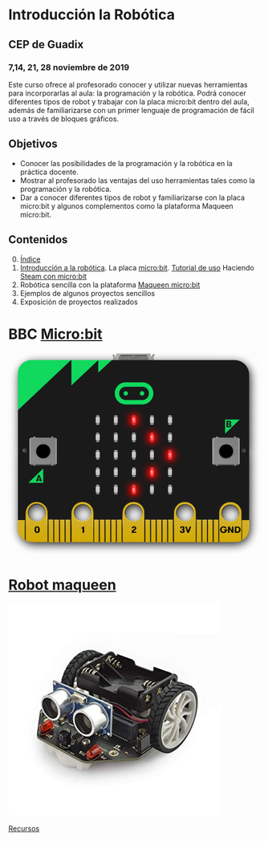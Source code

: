 # Introducción  la Robótica

## CEP de Guadix

### 7,14, 21, 28 noviembre de 2019

Este curso ofrece al profesorado conocer y utilizar nuevas herramientas para incorporarlas al aula: la programación y la robótica. Podrá conocer diferentes tipos de robot y trabajar con la placa micro:bit dentro del aula, además de familiarizarse con un primer lenguaje de programación de fácil uso a través de bloques gráficos.

## Objetivos

- Conocer las posibilidades de la programación y la robótica en la práctica docente.
- Mostrar al profesorado las ventajas del uso herramientas tales como la programación y la robótica.
- Dar a conocer diferentes tipos de robot y familiarizarse con la placa micro:bit y algunos complementos como la plataforma Maqueen micro:bit.

## Contenidos

0. [Índice](./Indice.md)
1. [Introducción a la robótica](./IniciacionRobotica.md). 
    La placa [micro:bit](./microbit.md).
    [Tutorial de uso](./tutorial.md) 
    Haciendo [Steam con micro:bit](./STEM.md)
2. Robótica sencilla con la plataforma [Maqueen micro:bit](./MaQueen.md)
3. Ejemplos de algunos proyectos sencillos
4. Exposición de proyectos realizados

# BBC [Micro:bit](./microbit.md)

![micro:bit](./images/redirect_scrolling_bit.gif)

# [Robot maqueen](./MaQueen.md)

![maqueen](./images/maQueen.jpg)

[Recursos](./Recursos.md)



